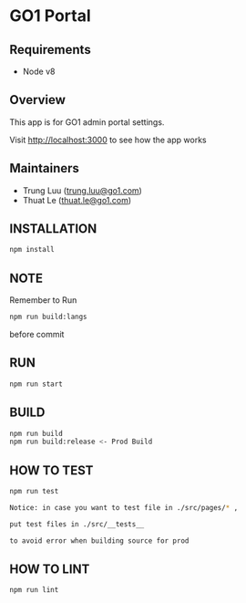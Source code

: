 # GO1 Portal

## Requirements

- Node v8

## Overview

This app is for GO1 admin portal settings.

Visit [http://localhost:3000](http://localhost:3000) to see how the app works


## Maintainers
- Trung Luu (trung.luu@go1.com)
- Thuat Le (thuat.le@go1.com)

## INSTALLATION

```sh
npm install
```

## NOTE

Remember to Run

```sh
npm run build:langs
```

before commit

## RUN
```sh
npm run start
```

## BUILD

```sh
npm run build
npm run build:release <- Prod Build
```

## HOW TO TEST

```sh
npm run test
```

```sh
Notice: in case you want to test file in ./src/pages/* , 

put test files in ./src/__tests__ 

to avoid error when building source for prod
```

## HOW TO LINT

```sh
npm run lint
```
